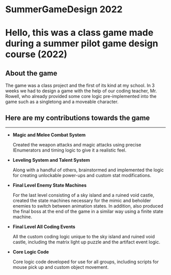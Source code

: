 # SummerGameDesign 2022 <br>
<h1>Hello, this was a class game made during a summer pilot game design course (2022)</h1>
<h2>About the game</h2>
<p>The game was a class project and the first of its kind at my school. In 3 weeks we had to design a game with the help of our coding teacher, Mr. Rowell, who already provided some core logic pre-implemented into the game such as a singletong and a moveable character.</p>
<h2>Here are my contributions towards the game</h2>
<hr>
<ul>
  <li><b>Magic and Melee Combat System</b>
  <p>Created the weapon attacks and magic attacks using precise IEnumerators and timing logic to give it a realistic feel.</p>
  </li>
  <li><b>Leveling System and Talent System</b>
  <p>Along with a handful of others, brainstormed and implemented the logic for creating unlockable power-ups and custom stat modifications.</p>
  </li>
  <li><b>Final Level Enemy State Machines</b>
  <p>For the last level consisting of a sky island and a ruined void castle, created the state machines necessary for the mimic and beholder enemies to switch between animation states. In addition, also produced the final boss at the end of the game in a similar way using a finite state machine.</p>
  </li>
  <li><b>Final Level All Coding Events</b>
  <p>All the custom coding logic unique to the sky island and ruined void castle, including the matrix light up puzzle and the artifact event logic.</p>
  </li>
  </li>
  <li><b>Core Logic Code</b>
  <p>Core logic code developed for use for all groups, including scripts for mouse pick up and custom object movement.</p>
  </li>
